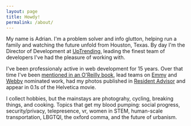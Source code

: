 ```yaml
---
layout: page
title: Howdy!
permalink: /about/
---
```


My name is Adrian. I'm a problem solver and info glutton, helping run a family and watching the future unfold from Houston, Texas. By day I'm the Director of Development at [UpTrending](http://www.uptrending.com/), leading the finest team of developers I've had the pleasure of working with.

I've been professionaly active in web development for 15 years. Over that time I've been [mentioned in an O'Reilly book](http://shop.oreilly.com/product/9780596101619.do), lead teams on [Emmy](http://www.twondemand.com/) and [Webby](http://tv.adobe.com/) nominated work, had my photos published in [Resident Advisor](http://www.residentadvisor.net/) and appear in 0.1s of the Helvetica movie.

I collect hobbies, but the mainstays are photograhy, cycling, breaking things, and cooking. Topics that get my blood pumping: social progress, security/privacy, telepresence, vr, women in STEM, human-scale transportation, LBGTQI, the oxford comma, and the future of urbanism.
